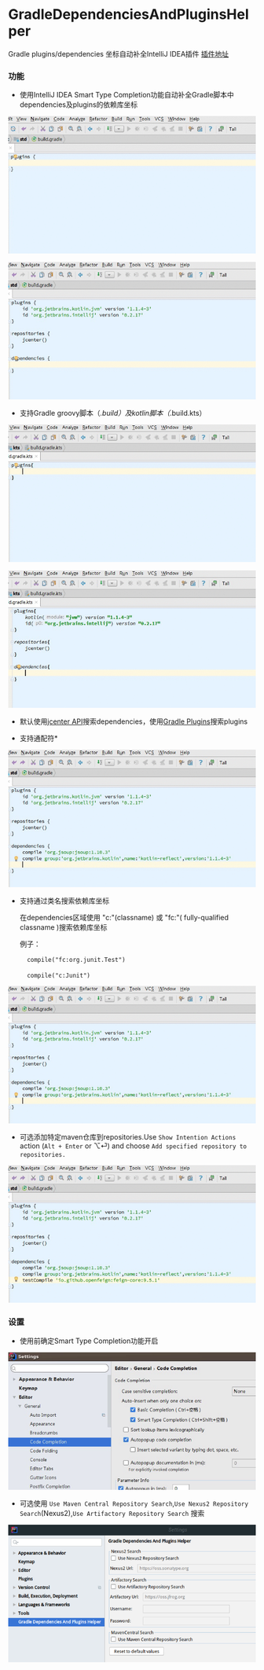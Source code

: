 # GradleDependenciesAndPluginsHelper

Gradle plugins/dependencies 坐标自动补全IntelliJ IDEA插件 [插件地址](https://plugins.jetbrains.com/plugin/10033-gradle-dependencies-and-plugins-helper)


### 功能

* 使用IntelliJ IDEA Smart Type Completion功能自动补全Gradle脚本中dependencies及plugins的依赖库坐标

![](doc/images/plugins.gif)

![](doc/images/dependencies.gif)

* 支持Gradle groovy脚本（*.build）及kotlin脚本（*.build.kts）

![](doc/images/plugins.kts.gif)

![](doc/images/dependencies.kts.gif)


* 默认使用[jcenter API](https://bintray.comdocs/api/)搜索dependencies，使用[Gradle Plugins](https://plugins.gradle.org)搜索plugins

* 支持通配符*

![](doc/images/wildcard.gif)

* 支持通过类名搜索依赖库坐标
    
    在dependencies区域使用 "c:"(classname) 或 "fc:"( fully-qualified classname )搜索依赖库坐标
    
    例子：
    
        compile("fc:org.junit.Test")
    
        compile("c:Junit")

![](doc/images/classname-query.gif)

* 可选添加特定maven仓库到repositories.Use `Show Intention Actions` action (`Alt + Enter` or ⌥⏎) and choose `Add specified repository to repositories.`

![](doc/images/add-repo.gif)

### 设置

* 使用前确定Smart Type Completion功能开启

![](doc/images/smart-type-completion.png)

* 可选使用 `Use Maven Central Repository Search`,`Use Nexus2 Repository Search`(Nexus2),`Use Artifactory Repository Search` 搜索

![](doc/images/settings.png)


